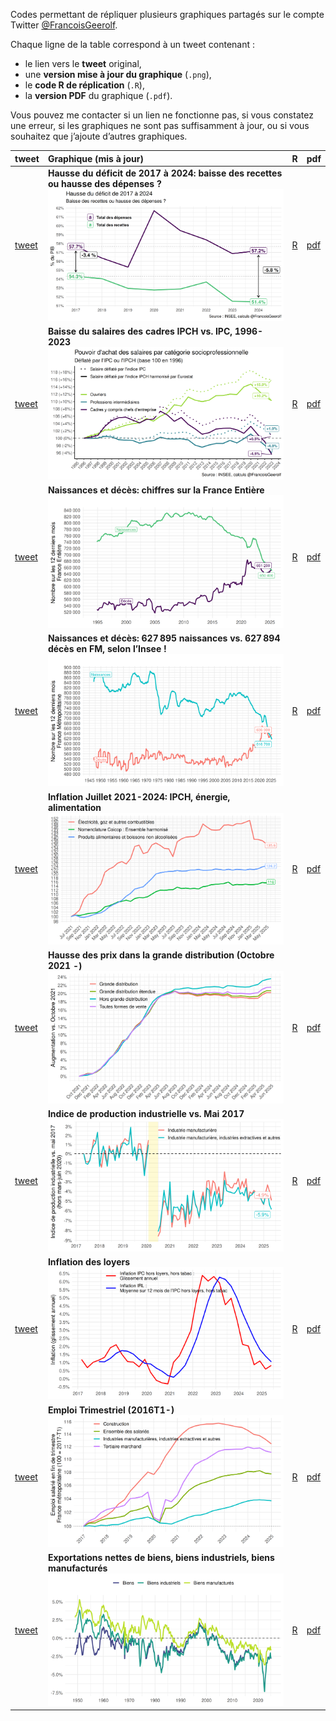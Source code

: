 Codes permettant de répliquer plusieurs graphiques partagés sur le
compte Twitter [@FrancoisGeerolf](https://twitter.com/FrancoisGeerolf).

Chaque ligne de la table correspond à un tweet contenant :

-   le lien vers le **tweet** original,
-   une **version mise à jour du graphique** (`.png`),
-   le **code R de réplication** (`.R`),
-   la **version PDF** du graphique (`.pdf`).

Vous pouvez me contacter si un lien ne fonctionne pas, si vous constatez
une erreur, si les graphiques ne sont pas suffisamment à jour, ou si
vous souhaitez que j’ajoute d’autres graphiques.

<table>
<colgroup>
<col style="width: 4%" />
<col style="width: 90%" />
<col style="width: 2%" />
<col style="width: 2%" />
</colgroup>
<thead>
<tr class="header">
<th style="text-align: left;">tweet</th>
<th style="text-align: left;">Graphique (mis à jour)</th>
<th style="text-align: left;">R</th>
<th style="text-align: left;">pdf</th>
</tr>
</thead>
<tbody>
<tr class="odd">
<td style="text-align: left;"><a
href="https://x.com/FrancoisGeerolf/status/1945587985228980306">tweet</a></td>
<td style="text-align: left;"><strong>Hausse du déficit de 2017 à 2024:
baisse des recettes ou hausse des dépenses ?</strong><br><img
src="png/1945587985228980306.png" /></td>
<td style="text-align: left;"><a
href="https://github.com/Francois-Geerolf/twitter/blob/main/R/1945587985228980306.R">R</a></td>
<td style="text-align: left;"><a
href="https://github.com/Francois-Geerolf/twitter/blob/main/pdf/1945587985228980306.pdf">pdf</a></td>
</tr>
<tr class="even">
<td style="text-align: left;"><a
href="https://x.com/FrancoisGeerolf/status/1938858533727916434">tweet</a></td>
<td style="text-align: left;"><strong>Baisse du salaires des cadres IPCH
vs. IPC, 1996-2023</strong><br><img
src="png/1938858533727916434.png" /></td>
<td style="text-align: left;"><a
href="https://github.com/Francois-Geerolf/twitter/blob/main/R/1938858533727916434.R">R</a></td>
<td style="text-align: left;"><a
href="https://github.com/Francois-Geerolf/twitter/blob/main/pdf/1938858533727916434.pdf">pdf</a></td>
</tr>
<tr class="odd">
<td style="text-align: left;"><a
href="https://x.com/FrancoisGeerolf/status/1917855106449448963">tweet</a></td>
<td style="text-align: left;"><strong>Naissances et décès: chiffres sur
la France Entière</strong><br><img
src="png/1917855106449448963.png" /></td>
<td style="text-align: left;"><a
href="https://github.com/Francois-Geerolf/twitter/blob/main/R/1917855106449448963.R">R</a></td>
<td style="text-align: left;"><a
href="https://github.com/Francois-Geerolf/twitter/blob/main/pdf/1917855106449448963.pdf">pdf</a></td>
</tr>
<tr class="even">
<td style="text-align: left;"><a
href="https://x.com/FrancoisGeerolf/status/1879257670223573007">tweet</a></td>
<td style="text-align: left;"><strong>Naissances et décès: 627 895
naissances vs. 627 894 décès en FM, selon l’Insee !</strong><br><img
src="png/1879257670223573007.png" /></td>
<td style="text-align: left;"><a
href="https://github.com/Francois-Geerolf/twitter/blob/main/R/1879257670223573007.R">R</a></td>
<td style="text-align: left;"><a
href="https://github.com/Francois-Geerolf/twitter/blob/main/pdf/1879257670223573007.pdf">pdf</a></td>
</tr>
<tr class="odd">
<td style="text-align: left;"><a
href="https://x.com/FrancoisGeerolf/status/1832855610448048625">tweet</a></td>
<td style="text-align: left;"><strong>Inflation Juillet 2021-2024: IPCH,
énergie, alimentation</strong><br><img
src="png/1832855610448048625.png" /></td>
<td style="text-align: left;"><a
href="https://github.com/Francois-Geerolf/twitter/blob/main/R/1832855610448048625.R">R</a></td>
<td style="text-align: left;"><a
href="https://github.com/Francois-Geerolf/twitter/blob/main/pdf/1832855610448048625.pdf">pdf</a></td>
</tr>
<tr class="even">
<td style="text-align: left;"><a
href="https://x.com/FrancoisGeerolf/status/1826530570236469418">tweet</a></td>
<td style="text-align: left;"><strong>Hausse des prix dans la grande
distribution (Octobre 2021 -)</strong><br><img
src="png/1826530570236469418.png" /></td>
<td style="text-align: left;"><a
href="https://github.com/Francois-Geerolf/twitter/blob/main/R/1826530570236469418.R">R</a></td>
<td style="text-align: left;"><a
href="https://github.com/Francois-Geerolf/twitter/blob/main/pdf/1826530570236469418.pdf">pdf</a></td>
</tr>
<tr class="odd">
<td style="text-align: left;"><a
href="https://x.com/FrancoisGeerolf/status/1816121032928874928">tweet</a></td>
<td style="text-align: left;"><strong>Indice de production industrielle
vs. Mai 2017</strong><br><img src="png/1816121032928874928.png" /></td>
<td style="text-align: left;"><a
href="https://github.com/Francois-Geerolf/twitter/blob/main/R/1816121032928874928.R">R</a></td>
<td style="text-align: left;"><a
href="https://github.com/Francois-Geerolf/twitter/blob/main/pdf/1816121032928874928.pdf">pdf</a></td>
</tr>
<tr class="even">
<td style="text-align: left;"><a
href="https://x.com/FrancoisGeerolf/status/1519713704857718784">tweet</a></td>
<td style="text-align: left;"><strong>Inflation des
loyers</strong><br><img src="png/1519713704857718784.png" /></td>
<td style="text-align: left;"><a
href="https://github.com/Francois-Geerolf/twitter/blob/main/R/1519713704857718784.R">R</a></td>
<td style="text-align: left;"><a
href="https://github.com/Francois-Geerolf/twitter/blob/main/pdf/1519713704857718784.pdf">pdf</a></td>
</tr>
<tr class="odd">
<td style="text-align: left;"><a
href="https://x.com/FrancoisGeerolf/status/1487713516127768576">tweet</a></td>
<td style="text-align: left;"><strong>Emploi Trimestriel
(2016T1-)</strong><br><img src="png/1487713516127768576.png" /></td>
<td style="text-align: left;"><a
href="https://github.com/Francois-Geerolf/twitter/blob/main/R/1487713516127768576.R">R</a></td>
<td style="text-align: left;"><a
href="https://github.com/Francois-Geerolf/twitter/blob/main/pdf/1487713516127768576.pdf">pdf</a></td>
</tr>
<tr class="even">
<td style="text-align: left;"><a
href="https://x.com/FrancoisGeerolf/status/1487364702841749504">tweet</a></td>
<td style="text-align: left;"><strong>Exportations nettes de biens,
biens industriels, biens manufacturés</strong><br><img
src="png/1487364702841749504.png" /></td>
<td style="text-align: left;"><a
href="https://github.com/Francois-Geerolf/twitter/blob/main/R/1487364702841749504.R">R</a></td>
<td style="text-align: left;"><a
href="https://github.com/Francois-Geerolf/twitter/blob/main/pdf/1487364702841749504.pdf">pdf</a></td>
</tr>
</tbody>
</table>
